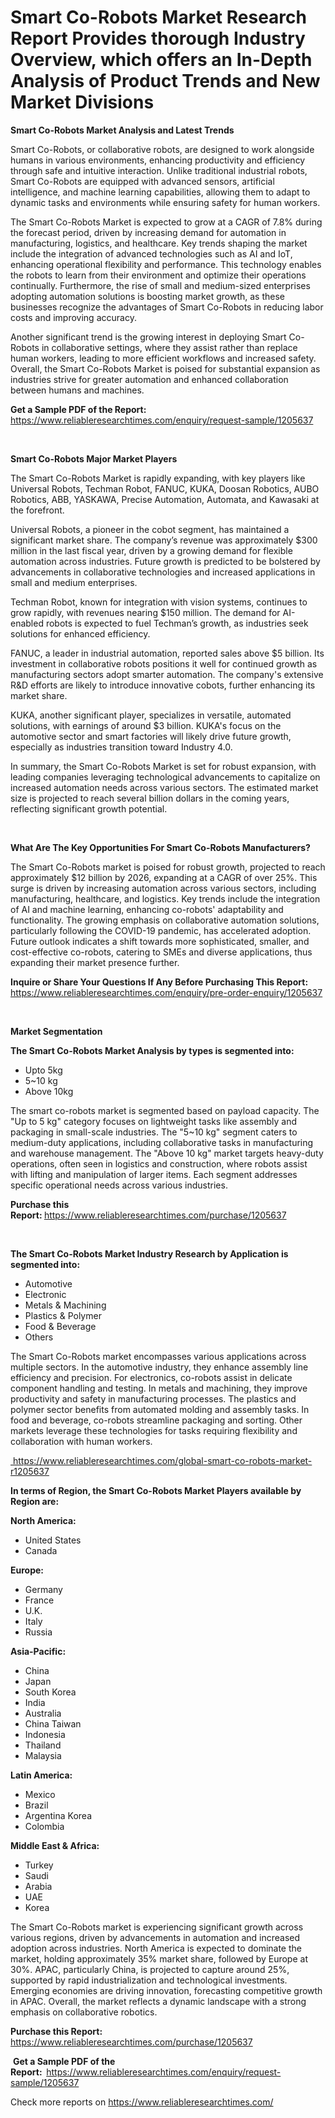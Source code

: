 <p><h1>Smart Co-Robots Market Research Report Provides thorough Industry Overview, which offers an In-Depth Analysis of Product Trends and New Market Divisions</h1></p><p><strong>Smart Co-Robots Market Analysis and Latest Trends</strong></p>
<p><p>Smart Co-Robots, or collaborative robots, are designed to work alongside humans in various environments, enhancing productivity and efficiency through safe and intuitive interaction. Unlike traditional industrial robots, Smart Co-Robots are equipped with advanced sensors, artificial intelligence, and machine learning capabilities, allowing them to adapt to dynamic tasks and environments while ensuring safety for human workers.</p><p>The Smart Co-Robots Market is expected to grow at a CAGR of 7.8% during the forecast period, driven by increasing demand for automation in manufacturing, logistics, and healthcare. Key trends shaping the market include the integration of advanced technologies such as AI and IoT, enhancing operational flexibility and performance. This technology enables the robots to learn from their environment and optimize their operations continually. Furthermore, the rise of small and medium-sized enterprises adopting automation solutions is boosting market growth, as these businesses recognize the advantages of Smart Co-Robots in reducing labor costs and improving accuracy.</p><p>Another significant trend is the growing interest in deploying Smart Co-Robots in collaborative settings, where they assist rather than replace human workers, leading to more efficient workflows and increased safety. Overall, the Smart Co-Robots Market is poised for substantial expansion as industries strive for greater automation and enhanced collaboration between humans and machines.</p></p>
<p><strong>Get a Sample PDF of the Report:&nbsp;</strong> <a href="https://www.reliableresearchtimes.com/enquiry/request-sample/1205637?utm_campaign=1940&utm_medium=2&utm_source=Github&utm_content=ia&utm_term=31122024&utm_id=smart-co-robots">https://www.reliableresearchtimes.com/enquiry/request-sample/1205637</a></p>
<p>&nbsp;</p>
<p><strong>Smart Co-Robots Major Market Players</strong></p>
<p><p>The Smart Co-Robots Market is rapidly expanding, with key players like Universal Robots, Techman Robot, FANUC, KUKA, Doosan Robotics, AUBO Robotics, ABB, YASKAWA, Precise Automation, Automata, and Kawasaki at the forefront. </p><p>Universal Robots, a pioneer in the cobot segment, has maintained a significant market share. The company’s revenue was approximately $300 million in the last fiscal year, driven by a growing demand for flexible automation across industries. Future growth is predicted to be bolstered by advancements in collaborative technologies and increased applications in small and medium enterprises.</p><p>Techman Robot, known for integration with vision systems, continues to grow rapidly, with revenues nearing $150 million. The demand for AI-enabled robots is expected to fuel Techman’s growth, as industries seek solutions for enhanced efficiency.</p><p>FANUC, a leader in industrial automation, reported sales above $5 billion. Its investment in collaborative robots positions it well for continued growth as manufacturing sectors adopt smarter automation. The company's extensive R&D efforts are likely to introduce innovative cobots, further enhancing its market share.</p><p>KUKA, another significant player, specializes in versatile, automated solutions, with earnings of around $3 billion. KUKA's focus on the automotive sector and smart factories will likely drive future growth, especially as industries transition toward Industry 4.0.</p><p>In summary, the Smart Co-Robots Market is set for robust expansion, with leading companies leveraging technological advancements to capitalize on increased automation needs across various sectors. The estimated market size is projected to reach several billion dollars in the coming years, reflecting significant growth potential. </p></p>
<p>&nbsp;</p>
<p><strong>What Are The Key Opportunities For Smart Co-Robots Manufacturers?</strong></p>
<p><p>The Smart Co-Robots market is poised for robust growth, projected to reach approximately $12 billion by 2026, expanding at a CAGR of over 25%. This surge is driven by increasing automation across various sectors, including manufacturing, healthcare, and logistics. Key trends include the integration of AI and machine learning, enhancing co-robots' adaptability and functionality. The growing emphasis on collaborative automation solutions, particularly following the COVID-19 pandemic, has accelerated adoption. Future outlook indicates a shift towards more sophisticated, smaller, and cost-effective co-robots, catering to SMEs and diverse applications, thus expanding their market presence further.</p></p>
<p><strong>Inquire or Share Your Questions If Any Before Purchasing This Report:</strong> <a href="https://www.reliableresearchtimes.com/enquiry/pre-order-enquiry/1205637?utm_campaign=1940&utm_medium=2&utm_source=Github&utm_content=ia&utm_term=31122024&utm_id=smart-co-robots">https://www.reliableresearchtimes.com/enquiry/pre-order-enquiry/1205637</a></p>
<p>&nbsp;</p>
<p><strong>Market Segmentation</strong></p>
<p><strong>The Smart Co-Robots Market Analysis by types is segmented into:</strong></p>
<p><ul><li>Upto 5kg</li><li>5~10 kg</li><li>Above 10kg</li></ul></p>
<p><p>The smart co-robots market is segmented based on payload capacity. The "Up to 5 kg" category focuses on lightweight tasks like assembly and packaging in small-scale industries. The "5~10 kg" segment caters to medium-duty applications, including collaborative tasks in manufacturing and warehouse management. The "Above 10 kg" market targets heavy-duty operations, often seen in logistics and construction, where robots assist with lifting and manipulation of larger items. Each segment addresses specific operational needs across various industries.</p></p>
<p><strong>Purchase this Report:&nbsp;</strong><a href="https://www.reliableresearchtimes.com/purchase/1205637?utm_campaign=1940&utm_medium=2&utm_source=Github&utm_content=ia&utm_term=31122024&utm_id=smart-co-robots">https://www.reliableresearchtimes.com/purchase/1205637</a></p>
<p>&nbsp;</p>
<p><strong>The Smart Co-Robots Market Industry Research by Application is segmented into:</strong></p>
<p><ul><li>Automotive</li><li>Electronic</li><li>Metals & Machining</li><li>Plastics & Polymer</li><li>Food & Beverage</li><li>Others</li></ul></p>
<p><p>The Smart Co-Robots market encompasses various applications across multiple sectors. In the automotive industry, they enhance assembly line efficiency and precision. For electronics, co-robots assist in delicate component handling and testing. In metals and machining, they improve productivity and safety in manufacturing processes. The plastics and polymer sector benefits from automated molding and assembly tasks. In food and beverage, co-robots streamline packaging and sorting. Other markets leverage these technologies for tasks requiring flexibility and collaboration with human workers.</p></p>
<p><a href="https://www.reliableresearchtimes.com/global-smart-co-robots-market-r1205637?utm_campaign=1940&utm_medium=2&utm_source=Github&utm_content=ia&utm_term=31122024&utm_id=smart-co-robots">&nbsp;https://www.reliableresearchtimes.com/global-smart-co-robots-market-r1205637</a></p>
<p><strong>In terms of Region, the Smart Co-Robots Market Players available by Region are:</strong></p>
<p>
    <p> <strong> North America: </strong>
        <ul>
            <li>United States</li>
            <li>Canada</li>
        </ul>
        </p> 
    <p> <strong> Europe: </strong>
        <ul>
            <li>Germany</li>
            <li>France</li>
            <li>U.K.</li>
            <li>Italy</li>
            <li>Russia</li>
        </ul>
        </p> 
    <p> <strong> Asia-Pacific: </strong>
        <ul>
            <li>China</li>
            <li>Japan</li>
            <li>South Korea</li>
            <li>India</li>
            <li>Australia</li>
            <li>China Taiwan</li>
            <li>Indonesia</li>
            <li>Thailand</li>
            <li>Malaysia</li>
        </ul>
        </p> 
    <p> <strong> Latin America: </strong>
        <ul>
            <li>Mexico</li>
            <li>Brazil</li>
            <li>Argentina Korea</li>
            <li>Colombia</li>
        </ul>
        </p> 
    <p> <strong> Middle East & Africa: </strong>
        <ul>
            <li>Turkey</li>
            <li>Saudi</li>
            <li>Arabia</li>
            <li>UAE</li>
            <li>Korea</li>
        </ul>
    </p>
    </p>
<p><p>The Smart Co-Robots market is experiencing significant growth across various regions, driven by advancements in automation and increased adoption across industries. North America is expected to dominate the market, holding approximately 35% market share, followed by Europe at 30%. APAC, particularly China, is projected to capture around 25%, supported by rapid industrialization and technological investments. Emerging economies are driving innovation, forecasting competitive growth in APAC. Overall, the market reflects a dynamic landscape with a strong emphasis on collaborative robotics.</p></p>
<p><strong>Purchase this Report: </strong><a href="https://www.reliableresearchtimes.com/purchase/1205637?utm_campaign=1940&utm_medium=2&utm_source=Github&utm_content=ia&utm_term=31122024&utm_id=smart-co-robots">https://www.reliableresearchtimes.com/purchase/1205637</a></p>
<p>&nbsp;<strong>Get a Sample PDF of the Report:&nbsp;&nbsp;</strong><a href="https://www.reliableresearchtimes.com/enquiry/request-sample/1205637?utm_campaign=1940&utm_medium=2&utm_source=Github&utm_content=ia&utm_term=31122024&utm_id=smart-co-robots">https://www.reliableresearchtimes.com/enquiry/request-sample/1205637</a></p>
<p><strong></strong></p>
<p>Check more reports on <a href="https://www.reliableresearchtimes.com/?utm_campaign=1940&utm_medium=2&utm_source=Github&utm_content=ia&utm_term=31122024&utm_id=smart-co-robots">https://www.reliableresearchtimes.com/</a></p>